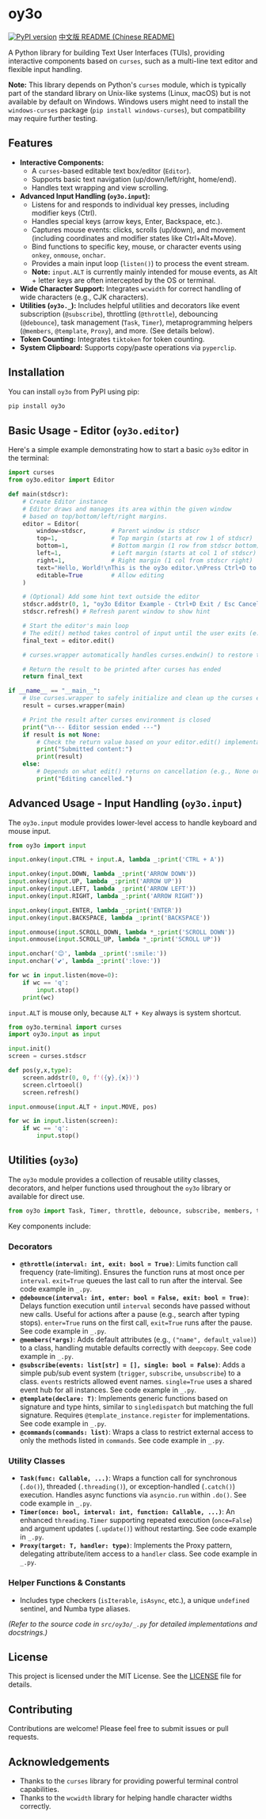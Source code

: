 # oy3o

[![PyPI version](https://badge.fury.io/py/oy3o.svg)](https://badge.fury.io/py/oy3o)
[中文版 README (Chinese README)](README.zh-CN.md)

A Python library for building Text User Interfaces (TUIs), providing interactive components based on `curses`, such as a multi-line text editor and flexible input handling.

**Note:** This library depends on Python's `curses` module, which is typically part of the standard library on Unix-like systems (Linux, macOS) but is not available by default on Windows. Windows users might need to install the `windows-curses` package (`pip install windows-curses`), but compatibility may require further testing.

## Features

*   **Interactive Components:**
    *   A `curses`-based editable text box/editor (`Editor`).
    *   Supports basic text navigation (up/down/left/right, home/end).
    *   Handles text wrapping and view scrolling.
*   **Advanced Input Handling (`oy3o.input`):**
    *   Listens for and responds to individual key presses, including modifier keys (Ctrl).
    *   Handles special keys (arrow keys, Enter, Backspace, etc.).
    *   Captures mouse events: clicks, scrolls (up/down), and movement (including coordinates and modifier states like Ctrl+Alt+Move).
    *   Bind functions to specific key, mouse, or character events using `onkey`, `onmouse`, `onchar`.
    *   Provides a main input loop (`listen()`) to process the event stream.
    *   **Note:** `input.ALT` is currently mainly intended for mouse events, as Alt + letter keys are often intercepted by the OS or terminal.
*   **Wide Character Support:** Integrates `wcwidth` for correct handling of wide characters (e.g., CJK characters).
*   **Utilities (`oy3o._`):** Includes helpful utilities and decorators like event subscription (`@subscribe`), throttling (`@throttle`), debouncing (`@debounce`), task management (`Task`, `Timer`), metaprogramming helpers (`@members`, `@template`, `Proxy`), and more. (See details below).
*   **Token Counting:** Integrates `tiktoken` for token counting.
*   **System Clipboard:** Supports copy/paste operations via `pyperclip`.

## Installation

You can install `oy3o` from PyPI using pip:

```bash
pip install oy3o
```

## Basic Usage - Editor (`oy3o.editor`)

Here's a simple example demonstrating how to start a basic `oy3o` editor in the terminal:

```python
import curses
from oy3o.editor import Editor

def main(stdscr):
    # Create Editor instance
    # Editor draws and manages its area within the given window
    # based on top/bottom/left/right margins.
    editor = Editor(
        window=stdscr,       # Parent window is stdscr
        top=1,               # Top margin (starts at row 1 of stdscr)
        bottom=1,            # Bottom margin (1 row from stdscr bottom)
        left=1,              # Left margin (starts at col 1 of stdscr)
        right=1,             # Right margin (1 col from stdscr right)
        text="Hello, World!\nThis is the oy3o editor.\nPress Ctrl+D to save and exit.\nPress Esc to cancel.", # Initial text
        editable=True        # Allow editing
    )

    # (Optional) Add some hint text outside the editor
    stdscr.addstr(0, 1, "oy3o Editor Example - Ctrl+D Exit / Esc Cancel")
    stdscr.refresh() # Refresh parent window to show hint

    # Start the editor's main loop
    # The edit() method takes control of input until the user exits (e.g., Ctrl+D or Esc)
    final_text = editor.edit()

    # curses.wrapper automatically handles curses.endwin() to restore the terminal

    # Return the result to be printed after curses has ended
    return final_text

if __name__ == "__main__":
    # Use curses.wrapper to safely initialize and clean up the curses environment
    result = curses.wrapper(main)

    # Print the result after curses environment is closed
    print("\n--- Editor session ended ---")
    if result is not None:
        # Check the return value based on your editor.edit() implementation
        print("Submitted content:")
        print(result)
    else:
        # Depends on what edit() returns on cancellation (e.g., None or original text)
        print("Editing cancelled.")
```

## Advanced Usage - Input Handling (`oy3o.input`)

The `oy3o.input` module provides lower-level access to handle keyboard and mouse input.

```python
from oy3o import input

input.onkey(input.CTRL + input.A, lambda _:print('CTRL + A'))

input.onkey(input.DOWN, lambda _:print('ARROW DOWN'))
input.onkey(input.UP, lambda _:print('ARROW UP'))
input.onkey(input.LEFT, lambda _:print('ARROW LEFT'))
input.onkey(input.RIGHT, lambda _:print('ARROW RIGHT'))

input.onkey(input.ENTER, lambda _:print('ENTER'))
input.onkey(input.BACKSPACE, lambda _:print('BACKSPACE'))

input.onmouse(input.SCROLL_DOWN, lambda *_:print('SCROLL DOWN'))
input.onmouse(input.SCROLL_UP, lambda *_:print('SCROLL UP'))

input.onchar('😊', lambda _:print(':smile:'))
input.onchar('💕', lambda _:print(':love:'))

for wc in input.listen(move=0):
    if wc == 'q':
        input.stop()
    print(wc)
```

`input.ALT` is mouse only, because `ALT + Key` always is system shortcut.
```py
from oy3o.terminal import curses
import oy3o.input as input

input.init()
screen = curses.stdscr

def pos(y,x,type):
    screen.addstr(0, 0, f'({y},{x})')
    screen.clrtoeol()
    screen.refresh()

input.onmouse(input.ALT + input.MOVE, pos)

for wc in input.listen(screen):
    if wc == 'q':
        input.stop()
```

## Utilities (`oy3o`)

The `oy3o` module provides a collection of reusable utility classes, decorators, and helper functions used throughout the `oy3o` library or available for direct use.

```python
from oy3o import Task, Timer, throttle, debounce, subscribe, members, template # etc.
```

Key components include:

### Decorators

*   **`@throttle(interval: int, exit: bool = True)`**: Limits function call frequency (rate-limiting). Ensures the function runs at most once per `interval`. `exit=True` queues the last call to run after the interval. See code example in `_.py`.
*   **`@debounce(interval: int, enter: bool = False, exit: bool = True)`**: Delays function execution until `interval` seconds have passed without new calls. Useful for actions after a pause (e.g., search after typing stops). `enter=True` runs on the first call, `exit=True` runs after the pause. See code example in `_.py`.
*   **`@members(*args)`**: Adds default attributes (e.g., `("name", default_value)`) to a class, handling mutable defaults correctly with `deepcopy`. See code example in `_.py`.
*   **`@subscribe(events: list[str] = [], single: bool = False)`**: Adds a simple pub/sub event system (`trigger`, `subscribe`, `unsubscribe`) to a class. `events` restricts allowed event names. `single=True` uses a shared event hub for all instances. See code example in `_.py`.
*   **`@template(declare: T)`**: Implements generic functions based on signature and type hints, similar to `singledispatch` but matching the full signature. Requires `@template_instance.register` for implementations. See code example in `_.py`.
*   **`@commands(commands: list)`**: Wraps a class to restrict external access to only the methods listed in `commands`. See code example in `_.py`.

### Utility Classes

*   **`Task(func: Callable, ...)`**: Wraps a function call for synchronous (`.do()`), threaded (`.threading()`), or exception-handled (`.catch()`) execution. Handles async functions via `asyncio.run` within `.do()`. See code example in `_.py`.
*   **`Timer(once: bool, interval: int, function: Callable, ...)`**: An enhanced `threading.Timer` supporting repeated execution (`once=False`) and argument updates (`.update()`) without restarting. See code example in `_.py`.
*   **`Proxy(target: T, handler: type)`**: Implements the Proxy pattern, delegating attribute/item access to a `handler` class. See code example in `_.py`.

### Helper Functions & Constants

*   Includes type checkers (`isIterable`, `isAsync`, etc.), a unique `undefined` sentinel, and Numba type aliases.

*(Refer to the source code in `src/oy3o/_.py` for detailed implementations and docstrings.)*

## License

This project is licensed under the MIT License. See the [LICENSE](LICENSE) file for details.

## Contributing

Contributions are welcome! Please feel free to submit issues or pull requests.

## Acknowledgements

*   Thanks to the `curses` library for providing powerful terminal control capabilities.
*   Thanks to the `wcwidth` library for helping handle character widths correctly.
